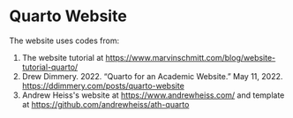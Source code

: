 # Quarto Website

The website uses codes from:

1. The website tutorial at <https://www.marvinschmitt.com/blog/website-tutorial-quarto/>
2. Drew Dimmery. 2022. “Quarto for an Academic Website.” May 11, 2022. https://ddimmery.com/posts/quarto-website
3. Andrew Heiss's website at <https://www.andrewheiss.com/> and template at <https://github.com/andrewheiss/ath-quarto>

